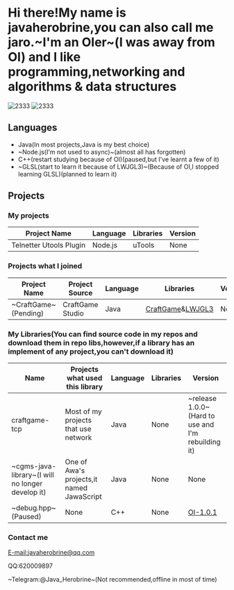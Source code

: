 # Hi there!My name is javaherobrine,you can also call me jaro.~I'm an OIer~(I was away from OI) and I like programming,networking and algorithms & data structures

![2333](https://github-readme-stats-89dq8p8qw.vercel.app/api/top-langs/?username=javaherobrine)
![2333](https://github-readme-stats-89dq8p8qw.vercel.app/api?username=javaherobrine&show_icons=true&count_private=true)

## Languages
- Java(In most projects,Java is my best choice)
- ~Node.js(I'm not used to async)~(almost all has forgotten)
- C++(restart studying because of OI)(paused,but I've learnt a few of it)
- ~GLSL(start to learn it because of LWJGL3)~(Because of OI,I stopped learning GLSL)(planned to learn it)
## Projects
### My projects
|Project Name|Language|Libraries|Version|
|-------|---|------|----|
|Telnetter Utools Plugin|Node.js|uTools|None|
### Projects what I joined
|Project Name|Project Source|Language|Libraries|Version|
|-------|----------------|---|------|----|
|~CraftGame~(Pending)|CraftGame Studio|Java|[CraftGame](https://github.com/LovelyZeeiam/CraftGame)&[LWJGL3](https://www.lwjgl.org/)|None|
### My Libraries(You can find source code in my repos and download them in repo libs,however,if a library has an implement of any project,you can't download it)
|Name|Projects what used this library|Language|Libraries|Version|
|----|-------------------------------|--------|---------|-------|
|craftgame-tcp|Most of my projects that use network|Java|None|~release 1.0.0~(Hard to use and I'm rebuilding it)|
|~cgms-java-library~(I will no longer develop it)|One of Awa's projects,it named JawaScript|Java|None|None|
|~debug.hpp~(Paused)|None|C++|None|[OI-1.0.1](https://github.com/javaherobrine/OI/blob/main/debug.hpp)|
### Contact me
[E-mail:javaherobrine@qq.com](mailto:javaherobrine@qq.com)

QQ:620009897

~Telegram:@Java_Herobrine~(Not recommended,offline in most of time)
